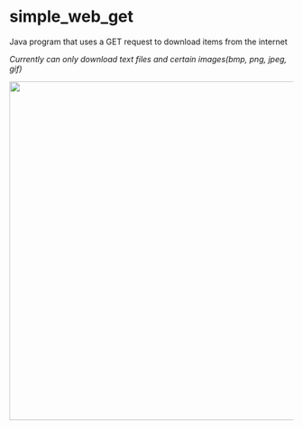 # simple_web_get
Java program that uses a GET request to download items from the internet
<p>
<i>Currently can only download text files and certain images(bmp, png, jpeg, gif)</i>
</p>

<p align="center">
  <img src="/img/simple_web_get.gif" width="800" height="600"/>
</p>  


